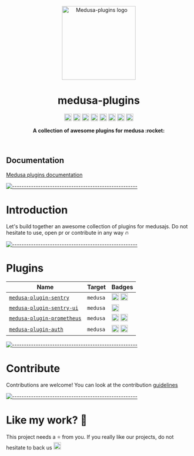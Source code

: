 <p align="center" style="margin-top: 4rem">
  <img src="https://raw.githubusercontent.com/adrien2p/medusa-plugins/assets/assets/medusa-plugins-logo.png" alt="Medusa-plugins logo" width="200" height="auto" />
</p>
<h1 align="center">medusa-plugins</h1>

<p align="center">
    <a href="https://github.com/adrien2p/medusa-plugins/graphs/contributors"><img alt="Contributors" src="https://img.shields.io/github/contributors/adrien2p/medusa-plugins.svg" height="20"/></a>
    <a href="https://github.com/adrien2p/awesome-medusajs"><img alt="Awesome medusajs" src="https://awesome.re/badge.svg" height="20"/></a>
    <a href="https://discord.gg/xpCwq3Kfn8"><img alt="Discord" src="https://img.shields.io/badge/chat-on%20discord-7289DA.svg" height="20"/></a>
    <a href="https://github.com/adrien2p/medusa-plugins/commits/main"><img alt="Activity" src="https://img.shields.io/github/commit-activity/m/adrien2p/medusa-plugins?style=flat" height="20"/></a>
    <a href="https://github.com/adrien2p/medusa-plugins/issues"><img alt="Issues" src="https://img.shields.io/github/issues/adrien2p/medusa-plugins?style=flat" height="20"/></a>
    <a href="https://github.com/adrien2p/medusa-plugins/blob/main/LICENSE"><img alt="Licence" src="https://img.shields.io/github/license/adrien2p/medusa-plugins?style=flat" height="20"/></a>
    <a href="https://github.com/adrien2p/medusa-plugins/blob/main/CONTRIBUTING.md"><img alt="Contributing" src="https://img.shields.io/badge/PRs-welcome-brightgreen.svg?style=flat" height="20"/></a>
    <a href="https://github.com/sponsors/adrien2p"><img alt="sponsor" src="https://img.shields.io/static/v1?label=Sponsor&message=%E2%9D%A4&logo=GitHub&color=%23fe8e86" height="20"/></a>
</p>    

<p align="center">
  <b>A collection of awesome plugins for medusa :rocket:</b></br>
</p>

<br />

## Documentation

[Medusa plugins documentation](https://medusa-plugins.vercel.app/)

[![-----------------------------------------------------](https://raw.githubusercontent.com/andreasbm/readme/master/assets/lines/cloudy.png)](#introduction)

# Introduction

Let's build together an awesome collection of plugins for medusajs. Do not hesitate to use, open pr or contribute in any way :fire:

[![-----------------------------------------------------](https://raw.githubusercontent.com/andreasbm/readme/master/assets/lines/cloudy.png)](#plugins)

# Plugins

| Name                                                                                                                 | Target        | Badges                                                                                                                                                                                                                                                                                                                                                                                                                               |
|----------------------------------------------------------------------------------------------------------------------|---------------|--------------------------------------------------------------------------------------------------------------------------------------------------------------------------------------------------------------------------------------------------------------------------------------------------------------------------------------------------------------------------------------------------------------------------------------|
| [`medusa-plugin-sentry`](https://github.com/adrien2p/medusa-plugins/tree/main/packages/medusa-plugin-sentry)         | `medusa`      | <a href="https://www.npmjs.com/package/medusa-plugin-sentry"><img alt="NPM Version" src="https://img.shields.io/npm/v/medusa-plugin-sentry.svg" height="20"/></a> <a href="https://github.com/adrien2p/medusa-plugins/actions/workflows/medusa-plugin-sentry.yml/"><img alt="Tests pipeline" src="https://github.com/adrien2p/medusa-plugins/actions/workflows/medusa-plugin-sentry.yml/badge.svg" height="20"/></a>                 |
| [`medusa-plugin-sentry-ui`](https://github.com/adrien2p/medusa-plugins/tree/main/packages/medusa-plugin-sentry-ui)   | `medusa`      | <a href="https://www.npmjs.com/package/medusa-plugin-sentry-ui"><img alt="NPM Version" src="https://img.shields.io/npm/v/medusa-plugin-sentry-ui.svg" height="20"/></a>                                                                                                                                                                                                                                                              |
| [`medusa-plugin-prometheus`](https://github.com/adrien2p/medusa-plugins/tree/main/packages/medusa-plugin-prometheus) | `medusa`      | <a href="https://www.npmjs.com/package/medusa-plugin-prometheus"><img alt="NPM Version" src="https://img.shields.io/npm/v/medusa-plugin-prometheus.svg" height="20"/></a> <a href="https://github.com/adrien2p/medusa-plugins/actions/workflows/medusa-plugin-prometheus.yml/"><img alt="Tests pipeline" src="https://github.com/adrien2p/medusa-plugins/actions/workflows/medusa-plugin-prometheus.yml/badge.svg" height="20"/></a> |
| [`medusa-plugin-auth`](https://github.com/adrien2p/medusa-plugins/tree/main/packages/medusa-plugin-auth)             | `medusa`      | <a href="https://www.npmjs.com/package/medusa-plugin-auth"><img alt="NPM Version" src="https://img.shields.io/npm/v/medusa-plugin-auth.svg" height="20"/></a> <a href="https://github.com/adrien2p/medusa-plugins/actions/workflows/medusa-plugin-auth.yml/"><img alt="Tests pipeline" src="https://github.com/adrien2p/medusa-plugins/actions/workflows/medusa-plugin-auth.yml/badge.svg" height="20"/></a>                   |

[![-----------------------------------------------------](https://raw.githubusercontent.com/andreasbm/readme/master/assets/lines/cloudy.png)](#contribute)

# Contribute

Contributions are welcome! You can look at the contribution [guidelines](./CONTRIBUTING.md)

[![-----------------------------------------------------](https://raw.githubusercontent.com/andreasbm/readme/master/assets/lines/cloudy.png)](#like-my-work-heartbeat)

# Like my work? :heartbeat:

This project needs a :star: from you.
If you really like our projects, do not hesitate to back us <a href="https://github.com/sponsors/adrien2p"><img alt="sponsor" src="https://img.shields.io/static/v1?label=Sponsor&message=%E2%9D%A4&logo=GitHub&color=%23fe8e86" height="20"/></a>